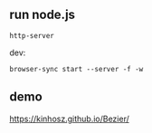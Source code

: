 ## run node.js
```
http-server
```

dev:
```
browser-sync start --server -f -w
```
## demo
https://kinhosz.github.io/Bezier/
